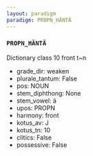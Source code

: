 ```yaml
---
layout: paradigm
paradigm: PROPN_HÄNTÄ
---
```

### ` PROPN_HÄNTÄ `

Dictionary class 10 front t~n
* grade_dir: weaken
* plurale_tantum: False
* pos: NOUN
* stem_diphthong: None
* stem_vowel: ä
* upos: PROPN
* harmony: front
* kotus_av: J
* kotus_tn: 10
* clitics: False
* possessive: False
